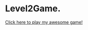 # Level2Game.  
<a href="https://github.com/aktrooper9/Level2Game/blob/master/Untitled.jar?raw=true">Click here to play my awesome game!</a>
